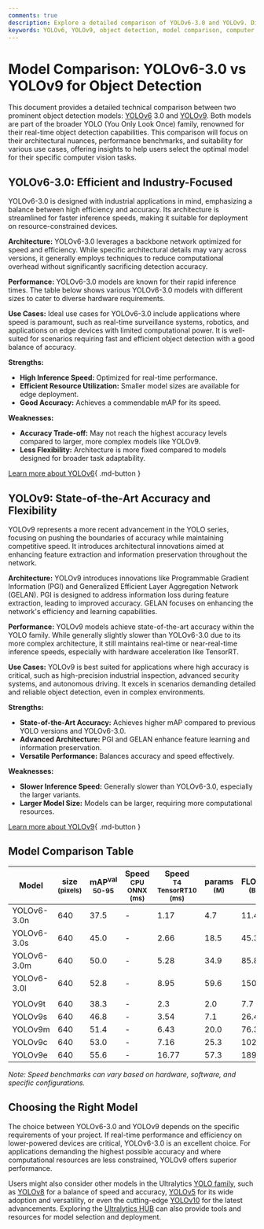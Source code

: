 ```yaml
---
comments: true
description: Explore a detailed comparison of YOLOv6-3.0 and YOLOv9. Discover their speed, accuracy, use cases, and which model suits your object detection needs.
keywords: YOLOv6, YOLOv9, object detection, model comparison, computer vision, real-time detection, deep learning, Ultralytics models, AI models, YOLO family
---
```


# Model Comparison: YOLOv6-3.0 vs YOLOv9 for Object Detection

<script async src="https://cdn.jsdelivr.net/npm/chart.js"></script>
<script defer src="../../javascript/benchmark.js"></script>

<canvas id="modelComparisonChart" width="1024" height="400" active-models='["YOLOv6-3.0", "YOLOv9"]'></canvas>

This document provides a detailed technical comparison between two prominent object detection models: [YOLOv6](https://docs.ultralytics.com/models/yolov6/) 3.0 and [YOLOv9](https://docs.ultralytics.com/models/yolov9/). Both models are part of the broader YOLO (You Only Look Once) family, renowned for their real-time object detection capabilities. This comparison will focus on their architectural nuances, performance benchmarks, and suitability for various use cases, offering insights to help users select the optimal model for their specific computer vision tasks.

## YOLOv6-3.0: Efficient and Industry-Focused

YOLOv6-3.0 is designed with industrial applications in mind, emphasizing a balance between high efficiency and accuracy. Its architecture is streamlined for faster inference speeds, making it suitable for deployment on resource-constrained devices.

**Architecture:** YOLOv6-3.0 leverages a backbone network optimized for speed and efficiency. While specific architectural details may vary across versions, it generally employs techniques to reduce computational overhead without significantly sacrificing detection accuracy.

**Performance:** YOLOv6-3.0 models are known for their rapid inference times. The table below shows various YOLOv6-3.0 models with different sizes to cater to diverse hardware requirements.

**Use Cases:** Ideal use cases for YOLOv6-3.0 include applications where speed is paramount, such as real-time surveillance systems, robotics, and applications on edge devices with limited computational power. It is well-suited for scenarios requiring fast and efficient object detection with a good balance of accuracy.

**Strengths:**

- **High Inference Speed:** Optimized for real-time performance.
- **Efficient Resource Utilization:** Smaller model sizes are available for edge deployment.
- **Good Accuracy:** Achieves a commendable mAP for its speed.

**Weaknesses:**

- **Accuracy Trade-off:** May not reach the highest accuracy levels compared to larger, more complex models like YOLOv9.
- **Less Flexibility:** Architecture is more fixed compared to models designed for broader task adaptability.

[Learn more about YOLOv6](https://docs.ultralytics.com/models/yolov6/){ .md-button }

## YOLOv9: State-of-the-Art Accuracy and Flexibility

YOLOv9 represents a more recent advancement in the YOLO series, focusing on pushing the boundaries of accuracy while maintaining competitive speed. It introduces architectural innovations aimed at enhancing feature extraction and information preservation throughout the network.

**Architecture:** YOLOv9 introduces innovations like Programmable Gradient Information (PGI) and Generalized Efficient Layer Aggregation Network (GELAN). PGI is designed to address information loss during feature extraction, leading to improved accuracy. GELAN focuses on enhancing the network's efficiency and learning capabilities.

**Performance:** YOLOv9 models achieve state-of-the-art accuracy within the YOLO family. While generally slightly slower than YOLOv6-3.0 due to its more complex architecture, it still maintains real-time or near-real-time inference speeds, especially with hardware acceleration like TensorRT.

**Use Cases:** YOLOv9 is best suited for applications where high accuracy is critical, such as high-precision industrial inspection, advanced security systems, and autonomous driving. It excels in scenarios demanding detailed and reliable object detection, even in complex environments.

**Strengths:**

- **State-of-the-Art Accuracy:** Achieves higher mAP compared to previous YOLO versions and YOLOv6-3.0.
- **Advanced Architecture:** PGI and GELAN enhance feature learning and information preservation.
- **Versatile Performance:** Balances accuracy and speed effectively.

**Weaknesses:**

- **Slower Inference Speed:** Generally slower than YOLOv6-3.0, especially the larger variants.
- **Larger Model Size:** Models can be larger, requiring more computational resources.

[Learn more about YOLOv9](https://docs.ultralytics.com/models/yolov9/){ .md-button }

## Model Comparison Table

| Model       | size<br><sup>(pixels) | mAP<sup>val<br>50-95 | Speed<br><sup>CPU ONNX<br>(ms) | Speed<br><sup>T4 TensorRT10<br>(ms) | params<br><sup>(M) | FLOPs<br><sup>(B) |
| ----------- | --------------------- | -------------------- | ------------------------------ | ----------------------------------- | ------------------ | ----------------- |
| YOLOv6-3.0n | 640                   | 37.5                 | -                              | 1.17                                | 4.7                | 11.4              |
| YOLOv6-3.0s | 640                   | 45.0                 | -                              | 2.66                                | 18.5               | 45.3              |
| YOLOv6-3.0m | 640                   | 50.0                 | -                              | 5.28                                | 34.9               | 85.8              |
| YOLOv6-3.0l | 640                   | 52.8                 | -                              | 8.95                                | 59.6               | 150.7             |
|             |                       |                      |                                |                                     |                    |                   |
| YOLOv9t     | 640                   | 38.3                 | -                              | 2.3                                 | 2.0                | 7.7               |
| YOLOv9s     | 640                   | 46.8                 | -                              | 3.54                                | 7.1                | 26.4              |
| YOLOv9m     | 640                   | 51.4                 | -                              | 6.43                                | 20.0               | 76.3              |
| YOLOv9c     | 640                   | 53.0                 | -                              | 7.16                                | 25.3               | 102.1             |
| YOLOv9e     | 640                   | 55.6                 | -                              | 16.77                               | 57.3               | 189.0             |

_Note: Speed benchmarks can vary based on hardware, software, and specific configurations._

## Choosing the Right Model

The choice between YOLOv6-3.0 and YOLOv9 depends on the specific requirements of your project. If real-time performance and efficiency on lower-powered devices are critical, YOLOv6-3.0 is an excellent choice. For applications demanding the highest possible accuracy and where computational resources are less constrained, YOLOv9 offers superior performance.

Users might also consider other models in the Ultralytics [YOLO family](https://docs.ultralytics.com/models/), such as [YOLOv8](https://docs.ultralytics.com/models/yolov8/) for a balance of speed and accuracy, [YOLOv5](https://docs.ultralytics.com/models/yolov5/) for its wide adoption and versatility, or even the cutting-edge [YOLOv10](https://docs.ultralytics.com/models/yolov10/) for the latest advancements. Exploring the [Ultralytics HUB](https://www.ultralytics.com/hub) can also provide tools and resources for model selection and deployment.
